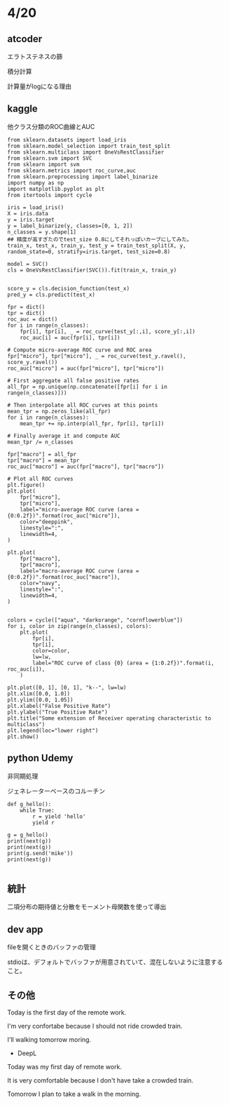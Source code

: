 # 4/20

## atcoder

エラトステネスの篩

積分計算

計算量がlogになる理由

## kaggle

他クラス分類のROC曲線とAUC


```
from sklearn.datasets import load_iris
from sklearn.model_selection import train_test_split
from sklearn.multiclass import OneVsRestClassifier
from sklearn.svm import SVC
from sklearn import svm
from sklearn.metrics import roc_curve,auc 
from sklearn.preprocessing import label_binarize
import numpy as np
import matplotlib.pyplot as plt
from itertools import cycle

iris = load_iris()
X = iris.data
y = iris.target
y = label_binarize(y, classes=[0, 1, 2])
n_classes = y.shape[1]
## 精度が高すぎたのでtest_size 0.8にしてそれっぽいカーブにしてみた。
train_x, test_x, train_y, test_y = train_test_split(X, y, random_state=0, stratify=iris.target, test_size=0.8)

model = SVC()
cls = OneVsRestClassifier(SVC()).fit(train_x, train_y)


score_y = cls.decision_function(test_x)
pred_y = cls.predict(test_x)

fpr = dict()
tpr = dict()
roc_auc = dict()
for i in range(n_classes):
    fpr[i], tpr[i], _ = roc_curve(test_y[:,i], score_y[:,i])
    roc_auc[i] = auc(fpr[i], tpr[i])

# Compute micro-average ROC curve and ROC area
fpr["micro"], tpr["micro"], _ = roc_curve(test_y.ravel(), score_y.ravel())
roc_auc["micro"] = auc(fpr["micro"], tpr["micro"])
```

```
# First aggregate all false positive rates
all_fpr = np.unique(np.concatenate([fpr[i] for i in range(n_classes)]))

# Then interpolate all ROC curves at this points
mean_tpr = np.zeros_like(all_fpr)
for i in range(n_classes):
    mean_tpr += np.interp(all_fpr, fpr[i], tpr[i])

# Finally average it and compute AUC
mean_tpr /= n_classes

fpr["macro"] = all_fpr
tpr["macro"] = mean_tpr
roc_auc["macro"] = auc(fpr["macro"], tpr["macro"])

# Plot all ROC curves
plt.figure()
plt.plot(
    fpr["micro"],
    tpr["micro"],
    label="micro-average ROC curve (area = {0:0.2f})".format(roc_auc["micro"]),
    color="deeppink",
    linestyle=":",
    linewidth=4,
)

plt.plot(
    fpr["macro"],
    tpr["macro"],
    label="macro-average ROC curve (area = {0:0.2f})".format(roc_auc["macro"]),
    color="navy",
    linestyle=":",
    linewidth=4,
)


colors = cycle(["aqua", "darkorange", "cornflowerblue"])
for i, color in zip(range(n_classes), colors):
    plt.plot(
        fpr[i],
        tpr[i],
        color=color,
        lw=lw,
        label="ROC curve of class {0} (area = {1:0.2f})".format(i, roc_auc[i]),
    )

plt.plot([0, 1], [0, 1], "k--", lw=lw)
plt.xlim([0.0, 1.0])
plt.ylim([0.0, 1.05])
plt.xlabel("False Positive Rate")
plt.ylabel("True Positive Rate")
plt.title("Some extension of Receiver operating characteristic to multiclass")
plt.legend(loc="lower right")
plt.show()
```


## python Udemy
非同期処理

ジェネレーターベースのコルーチン

```
def g_hello():
    while True:
        r = yield 'hello'
        yield r

g = g_hello()
print(next(g))
print(next(g))
print(g.send('mike'))
print(next(g))


```

## 統計
二項分布の期待値と分散をモーメント母関数を使って導出

## dev app
fileを開くときのバッファの管理

stdioは、デフォルトでバッファが用意されていて、混在しないように注意すること。

## その他

Today is the first day of the remote work.

I'm very confortabe because I should not ride crowded train.

I'll walking tomorrow moring.

- DeepL

Today was my first day of remote work.

It is very comfortable because I don't have take a crowded train.

Tomorrow I plan to take a walk in the morning.

